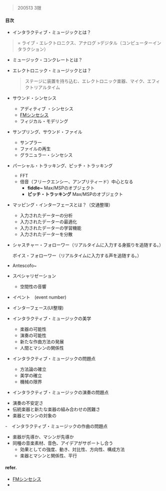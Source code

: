 
>200513 3限

#### 目次

- インタラクティブ・ミュージックとは？
> = ライブ・エレクトロニクス、アナログ >デジタル（コンピューターインタラクション）

- ミュージック・コンクレートとは？

- エレクトロニック・ミュージックとは？
  > ステージに装置を持ち込む、エレクトロニック楽器、マイク、エフィクトリアルタイム

- サウンド・シンセシス
  + アディティブ ・シンセシス　
  + [FMシンセシス](https://www.digimart.net/magazine/article/2017080702696.html)
  + フィジカル・モデリング

- サンプリング、サウンド・ファイル
  + サンプラー
  + ファイルの再生
  + グラニュラー・シンセシス

- パーシャル・トラッキング、ピッチ・トラッキング
  + FFT
  + 倍音（フリークエンシー、アンプリティード）中心となる
    *  **fiddle~** Max/MSPのオブジェクト
    *  **ピッチ・トラッキング** Max/MSPのオブジェクト

- マッピング・インターフェースとは？（交通整理）
  + 入力されたデーターの分析
  + 入力されたデーターの最適化
  + 入力されたデーターの学習機能
  + 入力されたデーターを分散

- シャスチャー・フォローワー（リアルタイムに入力する身振りを追随する。）

  ボイス・フォローワー（リアルタイムに入力する声を追随する。）

- Antescofo~

- スペシャリゼーション
  + 空間性の音響

- イベント　(event number)

- インターフェース(UI整理)

- インタラクティブ・ミュージックの美学
  + 楽器の可能性
  + 演奏の可能性
  + 新たな作曲方法の発展
  + 人間とマシンの関係性

- インタラクティブ・ミュージックの問題点
  + 方法論の確立
  + 美学の確立
  + 機械の限界

- インタラクティブ・ミュージックの演奏の問題点
+ 演奏の不安定さ
+ 伝統楽器と新たな楽器の組み合わせの困難さ
+ 楽器とマシンの対象の

-　インタラクティブ・ミュージックの作曲の問題点
+ 楽器が先導か、マシンが先導か
+ 同種の音楽素材、音色、アイデアがサポートし合う
  * 効果としての強度、動き、対比性、方向性、構成方法
  * 楽器とマシンと関係性、平行


#### refer.

- [FMシンセシス](https://www.digimart.net/magazine/article/2017080702696.html)
-
